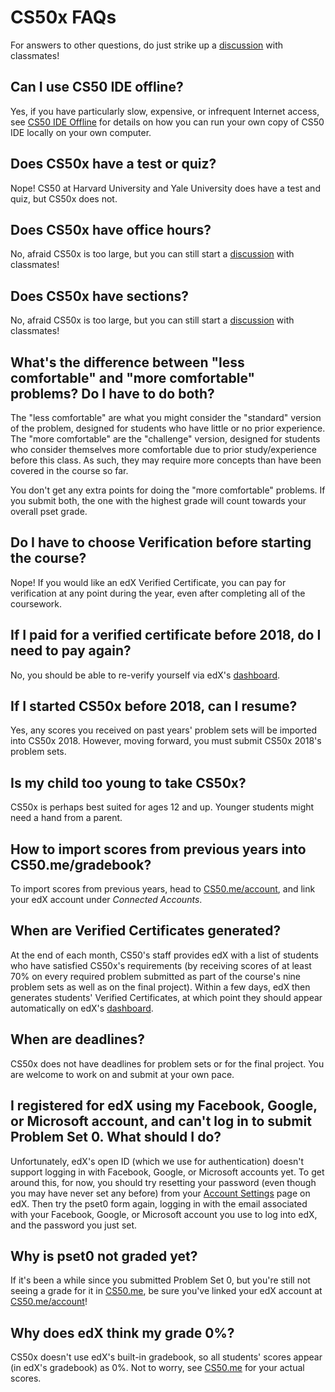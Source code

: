 # CS50x FAQs

For answers to other questions, do just strike up a [discussion](https://cs50.edx.org/communities) with classmates!

## Can I use CS50 IDE offline?

Yes, if you have particularly slow, expensive, or infrequent Internet access, see [CS50 IDE Offline](/ide/offline) for details on how you can run your own copy of CS50 IDE locally on your own computer.

## Does CS50x have a test or quiz?

Nope! CS50 at Harvard University and Yale University does have a test and quiz, but CS50x does not.

## Does CS50x have office hours?

No, afraid CS50x is too large, but you can still start a [discussion](https://cs50.edx.org/communities) with classmates!


## Does CS50x have sections?

No, afraid CS50x is too large, but you can still start a [discussion](https://cs50.edx.org/communities) with classmates!

## What's the difference between "less comfortable" and "more comfortable" problems? Do I have to do both?

The "less comfortable" are what you might consider the "standard" version of the problem, designed for students who have little or no prior experience. The "more comfortable" are the "challenge" version, designed for students who consider themselves more comfortable due to prior study/experience before this class.  As such, they may require more concepts than have been covered in the course so far.  

You don't get any extra points for doing the "more comfortable" problems. If you submit both, the one with the highest grade will count towards your overall pset grade.

## Do I have to choose Verification before starting the course?

Nope!  If you would like an edX Verified Certificate, you can pay for verification at any point during the year, even after completing all of the coursework.

## If I paid for a verified certificate before 2018, do I need to pay again?

No, you should be able to re-verify yourself via edX's [dashboard](https://courses.edx.org/dashboard).

## If I started CS50x before 2018, can I resume?

Yes, any scores you received on past years' problem sets will be imported into CS50x 2018. However, moving forward, you must submit CS50x 2018's problem sets.

## Is my child too young to take CS50x?

CS50x is perhaps best suited for ages 12 and up. Younger students might need a hand from a parent.

## How to import scores from previous years into CS50.me/gradebook?

To import scores from previous years, head to [CS50.me/account](https://cs50.me/account), and link your edX account under *Connected Accounts*.

## When are Verified Certificates generated?

At the end of each month, CS50's staff provides edX with a list of students who have satisfied CS50x's requirements (by receiving scores of at least 70% on every required problem submitted as part of the course's nine problem sets as well as on the final project). Within a few days, edX then generates students' Verified Certificates, at which point they should appear automatically on edX's [dashboard](https://courses.edx.org/dashboard).

## When are deadlines?

CS50x does not have deadlines for problem sets or for the final project. You are welcome to work on and submit at your own pace.

## I registered for edX using my Facebook, Google, or Microsoft account, and can't log in to submit Problem Set 0.  What should I do?

Unfortunately, edX's open ID (which we use for authentication) doesn't support logging in with Facebook, Google, or Microsoft accounts yet. To get around this, for now, you should try resetting your password (even though you may have never set any before) from your [Account Settings](https://courses.edx.org/account/settings) page on edX.  Then try the pset0 form again, logging in with the email associated with your Facebook, Google, or Microsoft account you use to log into edX, and the password you just set.

## Why is pset0 not graded yet?

If it's been a while since you submitted Problem Set 0, but you're still not seeing a grade for it in [CS50.me](https://cs50.me/), be sure you've linked your edX account at [CS50.me/account](https://cs50.me/account)!

## Why does edX think my grade 0%?

CS50x doesn't use edX's built-in gradebook, so all students' scores appear (in edX's gradebook) as 0%. Not to worry, see [CS50.me](https://cs50.me/) for your actual scores.
